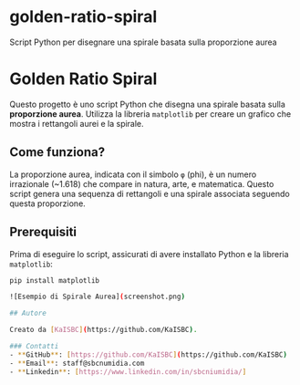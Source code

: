 # golden-ratio-spiral
Script Python per disegnare una spirale basata sulla proporzione aurea
# Golden Ratio Spiral

Questo progetto è uno script Python che disegna una spirale basata sulla **proporzione aurea**. Utilizza la libreria `matplotlib` per creare un grafico che mostra i rettangoli aurei e la spirale.

## Come funziona?
La proporzione aurea, indicata con il simbolo `φ` (phi), è un numero irrazionale (~1.618) che compare in natura, arte, e matematica. Questo script genera una sequenza di rettangoli e una spirale associata seguendo questa proporzione.

## Prerequisiti
Prima di eseguire lo script, assicurati di avere installato Python e la libreria `matplotlib`:
```bash
pip install matplotlib

![Esempio di Spirale Aurea](screenshot.png)

## Autore

Creato da [KaISBC](https://github.com/KaISBC).

### Contatti
- **GitHub**: [https://github.com/KaISBC](https://github.com/KaISBC)
- **Email**: staff@sbcnumidia.com
- **Linkedin**: [https://www.linkedin.com/in/sbcniumidia/]
